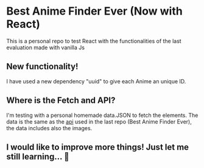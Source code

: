 # Best Anime Finder Ever (Now with React)
This is a personal repo to test React with the functionalities of the last evaluation made with vanilla Js

## New functionality!
I have used a new dependency "uuid" to give each Anime an unique ID.

## Where is the Fetch and API?
I'm testing with a personal homemade data.JSON to fetch the elements. The data is the same as the [api](https://docs.api.jikan.moe/) used in the last repo (Best Anime Finder Ever), the data includes also the images.

## I would like to improve more things! Just let me still learning... 👀
